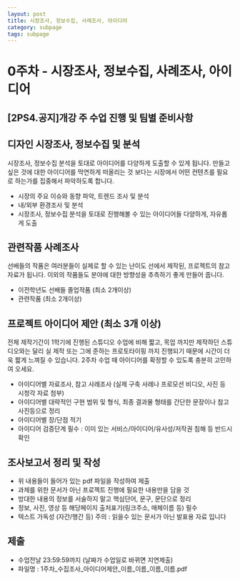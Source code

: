 ```yaml
---
layout: post
title: 시장조사, 정보수집, 사례조사, 아이디어
category: subpage
tags: subpage
---
```

 
# 0주차 - 시장조사, 정보수집, 사례조사, 아이디어

## [2PS4.공지]개강 주 수업 진행 및 팀별 준비사항
## 디자인 시장조사, 정보수집 및 분석
시장조사, 정보수집 분석을 토대로 아이디어를 다양하게 도출할 수 있게 됩니다. 만들고 싶은 것에 대한 아이디어를 막연하게 떠올리는 것 보다는 시장에서 어떤 컨텐츠를 필요로 하는가를 집중해서 파악하도록 합니다.
* 시장의 주요 이슈와 동향 파악, 트렌드 조사 및 분석
* 내/외부 환경조사 및 분석
* 시장조사, 정보수집 분석을 토대로 진행해볼 수 있는 아이디어들 다양하게, 자유롭게 도출

## 관련작품 사례조사
선배들의 작품은 여러분들이 실제로 할 수 있는 난이도 선에서 제작된, 프로젝트의 참고자료가 됩니다. 이외의 작품들도 분야에 대한 방향성을 추측하기 좋게 만들어 줍니다.
* 이전학년도 선배들 졸업작품 (최소 2개이상)
* 관련작품 (최소 2개이상)

## 프로젝트 아이디어 제안 (최소 3개 이상)
전체 제작기간이 1학기에 진행된 스튜디오 수업에 비해 짧고, 목업 까지만 제작하던 스튜디오와는 달리 실 제작 또는 그에 준하는 프로토타이핑 까지 진행되기 때문에 시간이 더욱 짧게 느껴질 수 있습니다. 2주차 수업 때 아이디어를 확정할 수 있도록 충분히 고민하여 오세요.

* 아이디어별 자료조사, 참고 사례조사 (실제 구축 사례나 프로모션 비디오, 사진 등 시청각 자료 첨부)
* 아이디어별 대략적인 구현 범위 및 형식, 최종 결과물 형태를 간단한 문장이나 참고사진등으로 정리
* 아이디어별 장/단점 적기
* 아이디어 검증단계 필수 : 이미 있는 서비스/아이디어/유사성/저작권 침해 등 반드시 확인

## 조사보고서 정리 및 작성
* 위 내용들이 들어가 있는 pdf 파일을 작성하여 제출
* 과제를 위한 문서가 아닌 프로젝트 진행에 필요한 내용만을 담을 것
* 방대한 내용의 정보를 서술하지 말고 핵심단어, 문구, 문단으로 정리
* 정보, 사진, 영상 등 해당페이지 출처표기(링크주소, 매체이름 등) 필수
* 텍스트 가독성 (자간/행간 등) 주의 : 읽을수 있는 문서가 아닌 발표용 자료 입니다

## 제출
* 수업전날 23:59:59까지 (날짜가 수업일로 바뀌면 지연제출)
* 파일명 : 1주차_수집조사_아이디어제안_이름_이름_이름_이름.pdf